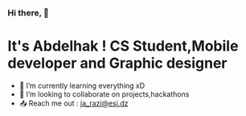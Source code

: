 ### Hi there, 👋
# It's Abdelhak ! CS Student,Mobile developer and Graphic designer  

- 🌱 I’m currently learning everything xD
- 👯 I’m looking to collaborate on projects,hackathons 
- 📥 Reach me out : ja_razi@esi.dz 
